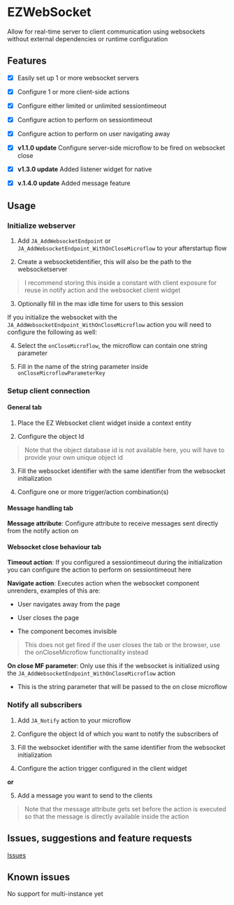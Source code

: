 # EZWebSocket

Allow for real-time server to client communication using websockets without external dependencies or runtime configuration

## Features

-   [x] Easily set up 1 or more websocket servers

-   [x] Configure 1 or more client-side actions

-   [x] Configure either limited or unlimited sessiontimeout

-   [x] Configure action to perform on sessiontimeout

-   [x] Configure action to perform on user navigating away

-   [x] **v1.1.0 update** Configure server-side microflow to be fired on websocket close

-   [X] **v1.3.0 update** Added listener widget for native

-   [X] **v.1.4.0 update** Added message feature

## Usage

### Initialize webserver

1. Add `JA_AddWebsocketEndpoint` or `JA_AddWebsocketEndpoint_WithOnCloseMicroflow` to your afterstartup flow

2. Create a websocketidentifier, this will also be the path to the websocketserver

> I recommend storing this inside a constant with client exposure for reuse in notify action and the websocket client
> widget

3. Optionally fill in the max idle time for users to this session

If you initialize the websocket with the `JA_AddWebsocketEndpoint_WithOnCloseMicroflow` action you will need to configure the following as well:

4. Select the `onCloseMicroflow`, the microflow can contain one string parameter

5. Fill in the name of the string parameter inside `onCloseMicroflowParameterKey`

### Setup client connection

#### General tab

1. Place the EZ Websocket client widget inside a context entity

2. Configure the object Id

> Note that the object database id is not available here, you will have to provide your own unique object id

3. Fill the websocket identifier with the same identifier from the websocket initialization

4. Configure one or more trigger/action combination(s)

#### Message handling tab

**Message attribute**: Configure attribute to receive messages sent directly from the notify action on

#### Websocket close behaviour tab

**Timeout action**: If you configured a sessiontimeout during the initialization you can configure the action to perform
on sessiontimeout here

**Navigate action**: Executes action when the websocket component unrenders, examples of this are:

-   User navigates away from the page

-   User closes the page

-   The component becomes invisible

>   This does not get fired if the user closes the tab or the browser, use the onCloseMicroflow functionality instead

**On close MF parameter**: Only use this if the websocket is initialized using the `JA_AddWebsocketEndpoint_WithOnCloseMicroflow` action

- This is the string parameter that will be passed to the on close microflow

### Notify all subscribers

1. Add `JA_Notify` action to your microflow

2. Configure the object Id of which you want to notify the subscribers of

3. Fill the websocket identifier with the same identifier from the websocket initialization

4. Configure the action trigger configured in the client widget

**or**

5. Add a message you want to send to the clients

> Note that the message attribute gets set before the action is executed so that the message is directly available inside the action

## Issues, suggestions and feature requests

[Issues](https://github.com/nathan-JJRplus/EZWebsocket/issues)

## Known issues

No support for multi-instance yet
